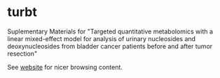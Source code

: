 # turbt
 Suplementary Materials for "Targeted quantitative metabolomics with a linear mixed-effect model for analysis of urinary nucleosides and deoxynucleosides from bladder cancer patients before and after tumor resection"


See [website](https://github.com/Wiczling/turbt/blob/main/Results.html) for nicer browsing content.